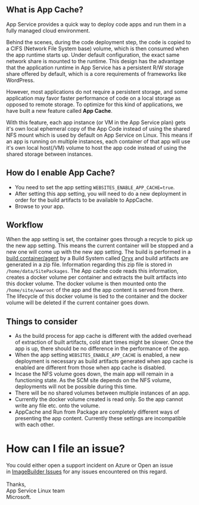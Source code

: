 ## What is App Cache?

App Service provides a quick way to deploy code apps and run them in a fully managed cloud environment.

Behind the scenes, during the code deployment step, the code is copied to a CIFS (Network File System base) volume, which is then consumed when the app runtime starts up. Under default configuration, the exact same network share is mounted to the runtime. This design has the advantage that the application runtime in App Service has a persistent R/W storage share offered by default, which is a core requirements of frameworks like WordPress.

However, most applications do not require a persistent storage, and some application may favor faster performance of code on a local storage as opposed to remote storage. To optimize for this kind of applications, we have built a new feature called **App Cache**. 

With this feature, each app instance (or VM in the App Service plan) gets it's own local ephemeral copy of the App Code instead of using the shared NFS mount which is used by default on App Service on Linux. This means if an app is running on multiple instances, each container of that app will use it's own local host(/VM) volume to host the app code instead of using the shared storage between instances. 

## How do I enable App Cache?

* You need to set the app setting `WEBSITES_ENABLE_APP_CACHE=true`.
* After setting this app setting, you will need to do a new deployment in order for the build artifacts to be available to AppCache.
* Browse to your app.

## Workflow

When the app setting is set, the container goes through a recycle to pick up the new app setting. This means the current container will be stopped and a new one will come up with the new app setting. The build is performed in a [build container/agent](https://github.com/Azure-App-Service/KuduLite) by a Build System called [Oryx](https://github.com/microsoft/oryx) and build artifacts are generated in a zip file. Information regarding this zip file is stored in `/home/data/SitePackages`. The App cache code reads this information, creates a docker volume per container and extracts the built artifacts into this docker volume. The docker volume is then mounted onto the `/home/site/wwwroot` of the app and the app content is served from there. The lifecycle of this docker volume is tied to the container and the docker volume will be deleted if the current container goes down.

## Things to consider

 - As the build process for app cache is different with the added overhead of extraction of built artifacts, cold start times might be slower. Once the app is up, there should be no difference in the performance of the app.
 - When the app setting `WEBSITES_ENABLE_APP_CACHE` is enabled, a new deployment is necessary as build artifacts generated when app cache is enabled are different from those when app cache is disabled.
 - Incase the NFS volume goes down, the main app will remain in a functioning state. As the SCM site depends on the NFS volume, deployments will not be possible during this time.
 - There will be no shared volumes between multiple instances of an app.
 - Currently the docker volume created is read only. So the app cannot write any file etc. onto the volume.
 - AppCache and Run from Package are completely different ways of presenting the app content. Currently these settings are incompatible with each other.

# How can I file an issue?
You could either open a support incident on Azure or Open an issue in [ImageBuilder Issues](https://github.com/azure-app-service/imagebuilder/issues) for any issues encountered on this regard.
<br /><br />
Thanks,<br />
App Service Linux team<br />
Microsoft.